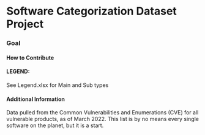 # Software Categorization Dataset Project



### Goal









#### How to Contribute






#### LEGEND:

See Legend.xlsx for Main and Sub types


#### Additional Information


Data pulled from the Common Vulnerabilities and Enumerations (CVE) for all vulnerable products, as of March 2022. This list is by no means every single software on the planet, but it is a start.
